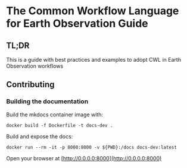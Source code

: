# The Common Workflow Language for Earth Observation Guide

## TL;DR

This is a guide with best practices and examples to adopt CWL in Earth Observation workflows

## Contributing

### Building the documentation

Build the mkdocs container image with:

```console
docker build -f Dockerfile -t docs-dev .
```

Build and expose the docs:

```console
docker run --rm -it -p 8000:8000 -v ${PWD}:/docs docs-dev:latest
```

Open your browser at [http://0.0.0.0:8000](http://0.0.0.0:8000)
